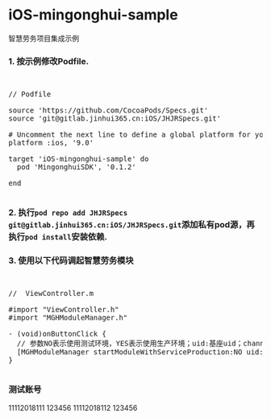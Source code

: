 # iOS-mingonghui-sample
智慧劳务项目集成示例

### 1. 按示例修改Podfile.
<pre><p>
// Podfile

source 'https://github.com/CocoaPods/Specs.git'
source 'git@gitlab.jinhui365.cn:iOS/JHJRSpecs.git'

# Uncomment the next line to define a global platform for your project
platform :ios, '9.0'

target 'iOS-mingonghui-sample' do
  pod 'MingonghuiSDK', '0.1.2'

end
</p></pre>

### 2. 执行`pod repo add JHJRSpecs git@gitlab.jinhui365.cn:iOS/JHJRSpecs.git`添加私有pod源，再执行`pod install`安装依赖.
### 3. 使用以下代码调起智慧劳务模块
<pre><p>
//  ViewController.m

#import "ViewController.h"
#import "MGHModuleManager.h"

- (void)onButtonClick {
  // 参数NO表示使用测试环境，YES表示使用生产环境；uid:基座uid；channelId：云码通在统一账户的渠道id；参数self表示当前viewController。
  [MGHModuleManager startModuleWithServiceProduction:NO uid:@"61" channelId:@"0" fromViewController:self];
}
</p></pre>

### 测试账号
11112018111 123456
11112018112 123456
